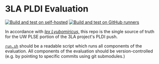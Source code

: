 # 3LA PLDI Evaluation

[![Build and test on self-hosted](https://github.com/uwsampl/3la-pldi-2022-evaluation/actions/workflows/build-and-test-self-hosted.yml/badge.svg)](https://github.com/uwsampl/3la-pldi-2022-evaluation/actions/workflows/build-and-test-self-hosted.yml)
[![Build and test on GitHub runners](https://github.com/uwsampl/3la-pldi-2022-evaluation/actions/workflows/build-and-test-github-runners.yml/badge.svg)](https://github.com/uwsampl/3la-pldi-2022-evaluation/actions/workflows/build-and-test-github-runners.yml)

In accordance with
  [*lex Lyubomiricus,*](https://homes.cs.washington.edu/~sslyu/lex.html)
  this repo
  is the single source of truth
  for the UW PLSE portion
  of the 3LA project's
  PLDI push.

[`run.sh`](run.sh)
  should be a readable script
  which runs
  all components of the evaluation.
All components
  of the evaluation
  should be version-controlled
  (e.g. by pointing to specific commits
    using git submodules.)
  
